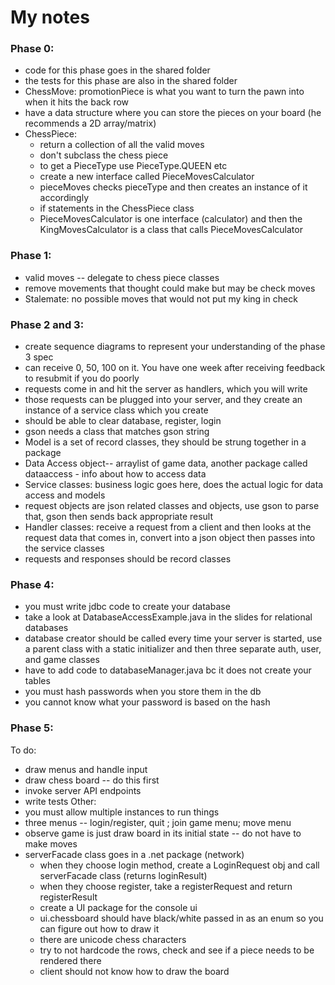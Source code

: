 # My notes
### Phase 0:
- code for this phase goes in the shared folder
- the tests for this phase are also in the shared folder
- ChessMove: promotionPiece is what you want to turn the pawn into when it hits the back row
- have a data structure where you can store the pieces on your board (he recommends a 2D array/matrix)
- ChessPiece:
  - return a collection of all the valid moves
  - don't subclass the chess piece
  - to get a PieceType use PieceType.QUEEN etc
  - create a new interface called PieceMovesCalculator 
  - pieceMoves checks pieceType and then creates an instance of it accordingly
  - if statements in the ChessPiece class
  - PieceMovesCalculator is one interface (calculator) and then the KingMovesCalculator is a class that calls PieceMovesCalculator

### Phase 1:
- valid moves -- delegate to chess piece classes
- remove movements that thought could make but may be check moves
- Stalemate: no possible moves that would not put my king in check

### Phase 2 and 3:
- create sequence diagrams to represent your understanding of the phase 3 spec
- can receive 0, 50, 100 on it. You have one week after receiving feedback to resubmit if you do poorly
- requests come in and hit the server as handlers, which you will write
- those requests can be plugged into your server, and they create an instance of a service class which you create
- should be able to clear database, register, login
- gson needs a class that matches gson string
- Model is a set of record classes, they should be strung together in a package
- Data Access object-- arraylist of game data, another package called dataaccess - info about how to access data
- Service classes: business logic goes here, does the actual logic for data access and models
- request objects are json related classes and objects, use gson to parse that, gson then sends back appropriate result
- Handler classes: receive a request from a client and then looks at the request data that comes in, convert into a json object then passes into the service classes
- requests and responses should be record classes

### Phase 4:
- you must write jdbc code to create your database
- take a look at DatabaseAccessExample.java in the slides for relational databases 
- database creator should be called every time your server is started, use a parent class with a static initializer and then three separate auth, user, and game classes
- have to add code to databaseManager.java bc it does not create your tables 
- you must hash passwords when you store them in the db
- you cannot know what your password is based on the hash

### Phase 5:
To do:
- draw menus and handle input
- draw chess board -- do this first
- invoke server API endpoints 
- write tests
Other:
- you must allow multiple instances to run things
- three menus -- login/register, quit ; join game menu; move menu
- observe game is just draw board in its initial state -- do not have to make moves
- serverFacade class goes in a .net package (network)
  - when they choose login method, create a LoginRequest obj and call serverFacade class (returns loginResult)
  - when they choose register, take a registerRequest and return registerResult
  - create a UI package for the console ui
  - ui.chessboard should have black/white passed in as an enum so you can figure out how to draw it 
  - there are unicode chess characters
  - try to not hardcode the rows, check and see if a piece needs to be rendered there
  - client should not know how to draw the board